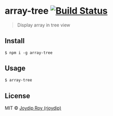# array-tree [![Build Status](https://travis-ci.org/rjoydip/array-tree.svg?branch=master)](https://travis-ci.org/rjoydip/array-tree)

> Display array in tree view

## Install

```
$ npm i -g array-tree
```

## Usage

```bash
$ array-tree
```

## License

MIT © [Joydip Roy (rjoydip)](https://github.com/rjoydip/array-tree/blob/master/license.md)
